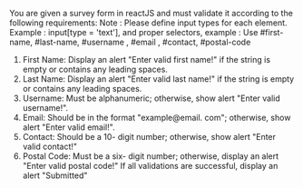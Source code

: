 
You are given a survey form in reactJS and must validate it according to the following requirements:
Note : Please define input types for each element. Example : input[type = 'text'], and proper selectors, example : Use #first-name, #last-name, #username , #email , #contact, #postal-code

1. First Name: Display an alert "Enter valid first name!" if the string is empty or contains any leading spaces.
2. Last Name: Display an alert "Enter valid last name!" if the string is empty or contains any leading spaces.
3. Username: Must be alphanumeric; otherwise, show alert "Enter valid username!".
4. Email: Should be in the format "example@email. com"; otherwise, show alert "Enter valid email!".
5. Contact: Should be a 10- digit number; otherwise, show alert "Enter valid contact!"
5. Postal Code: Must be a six- digit number; otherwise, display an alert "Enter valid postal code!"
If all validations are successful, display an alert "Submitted"
